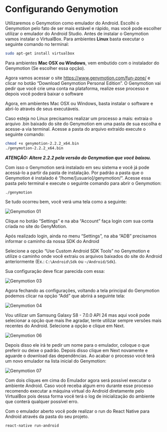 # Configurando Genymotion

Utilizaremos o Genymotion como emulador do Android. Escolhi o Genymotion pelo fato de ser mais estável e rápido, mas você pode escolher utilizar o emulador do Android Studio. Antes de instalar o Genymotion vamos instalar o VirtualBox. Para ambientes **Linux** basta executar o seguinte comando no terminal:

```sh
sudo apt-get install virtualbox
```

Para ambientes **Mac OSX ou Windows**, vem embutido com o instalador do Genymotion (Se escolher essa opção).

Agora vamos acessar o site https://www.genymotion.com/fun-zone/ e clicar no botão “Download Genymotion Personal Edition”. O Genymotion vai pedir que você crie uma conta na plataforma, realize esse processo e depois você poderá baixar o software

Agora, em ambientes Mac OSX ou Windows, basta instalar o software e abrí-lo através de seus executáveis.

Caso esteja no Linux precisamos realizar um processo a mais: extraia o arquivo .bin baixado do site do Genymotion em uma pasta de sua escolha e acesse-a via terminal. Acesse a pasta do arquivo extraído execute o seguinte comando:

```sh
chmod +x genymotion-2.2.2_x64.bin
./genymotion-2.2.2_x64.bin
```

***ATENÇÃO: Altere 2.2.2 pela versão do Genymotion que você baixou.***

Com isso o Genymotion será instalado em seu sistema e você já pode acessá-lo a partir da pasta de instalação. Por padrão a pasta que o Genymotion é instalado é “/home/[usuario]/genymotion/“. Acesse essa pasta pelo terminal e execute o seguinte comando para abrir o Genymotion:

```sh
./genymotion
```

Se tudo ocorreu bem, você verá uma tela como a seguinte:

![Genymotion 01](assets/geny/01.png)

Clique no botão “Settings” e na aba “Account” faça login com sua conta criada no site do GenyMotion.

Após realizado login, ainda no menu “Settings”, na aba “ADB” precisamos informar o caminho da nossa SDK do Android

Selecione a opção “Use Custom Android SDK Tools” no Genymotion e utilize o caminho onde você extraiu os arquivos baixados do site do Android anteriormente (Ex.: `C:\Android\Sdk` ou `~/Android/Sdk`).

Sua configuração deve ficar parecida com essa:

![Genymotion 03](assets/geny/03.png)

Agora fechando as configurações, voltando a tela principal do Genymotion podemos clicar na opção “Add” que abrirá a seguinte tela:

![Genymotion 04](assets/geny/04.png)

Vou utilizar um Samsung Galaxy S8 - 7.0.0 API 24 mas aqui você pode selecionar a opção que mais lhe agradar, tente utilizar sempre versões mais recentes do Android. Selecione a opção e clique em Next.

![Genymotion 06](assets/geny/06.png)

Depois disso ele irá te pedir um nome para o emulador, coloque o que preferir ou deixe o padrão. Depois disso clique em Next novamente e aguarde o download das dependências. Ao acabar o processo você terá um novo emulador na lista inicial do Genymotion:

![Genymotion 07](assets/geny/07.png)

Com dois cliques em cima do Emulador agora será possível executar o ambiente Android. Caso você receba algum erro durante esse processo recomendo executar a máquina virtual do Android diretamente pelo VirtualBox pois dessa forma você terá o log de inicialização do ambiente que conterá qualquer possível erro.

Com o emulador aberto você pode realizar o run do React Native para Android através da pasta do seu projeto.

```sh
react-native run-android
```
